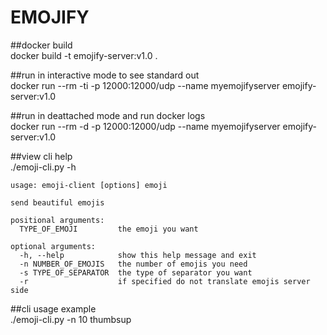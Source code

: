 # EMOJIFY

##docker build  
docker build -t emojify-server:v1.0 .

##run in interactive mode to see standard out  
docker run --rm -ti -p 12000:12000/udp --name myemojifyserver emojify-server:v1.0

##run in deattached mode and run docker logs   
docker run --rm -d -p 12000:12000/udp --name myemojifyserver emojify-server:v1.0

##view cli help  
./emoji-cli.py -h

```
usage: emoji-client [options] emoji

send beautiful emojis

positional arguments:
  TYPE_OF_EMOJI         the emoji you want

optional arguments:
  -h, --help            show this help message and exit
  -n NUMBER_OF_EMOJIS   the number of emojis you need
  -s TYPE_OF_SEPARATOR  the type of separator you want
  -r                    if specified do not translate emojis server side
```

##cli usage example  
./emoji-cli.py -n 10 thumbsup
